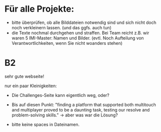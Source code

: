 
# Für alle Projekte:

- bitte überprüfen, ob alle Bilddateien notwendig sind und sich nicht doch noch verkleinern lassen.
(und das ggfs. auch tun)
- die Texte nochmal durchgehen und straffen. Bei Team reicht z.B. wir waren 5 IMI-Master: Namen und Bilder.
(evtl. Noch Aufteilung von Verantwortlichkeiten, wenn Sie nicht woanders stehen) 


# B2

sehr gute webseite!

nur ein paar Kleinigkeiten:

- Die Challenges-Seite kann eigentlich weg, oder?
- Bis auf diesen Punkt:
"finding a platform that supported both multitouch and multiplayer proved to be a daunting task, testing our resolve and problem-solving skills." -> aber was war die Lösung? 

- bitte keine spaces in Dateinamen.
